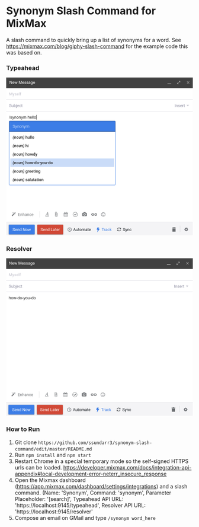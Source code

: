# Synonym Slash Command for MixMax
A slash command to quickly bring up a list of synonyms for a word. See https://mixmax.com/blog/giphy-slash-command for the example code this was based on.


### Typeahead
![typeahead](https://raw.githubusercontent.com/ssundarr3/synonym-slash-command/master/pics/typeahead.png)

### Resolver
![resolver](https://raw.githubusercontent.com/ssundarr3/synonym-slash-command/master/pics/resolver.png)

### How to Run
1. Git clone `https://github.com/ssundarr3/synonym-slash-command/edit/master/README.md`
2. Run `npm install` and `npm start`
3. Restart Chrome in a special temporary mode so the self-signed HTTPS urls can be loaded. https://developer.mixmax.com/docs/integration-api-appendix#local-development-error-neterr_insecure_response
4. Open the Mixmax dashboard (https://app.mixmax.com/dashboard/settings/integrations) and a slash command. (Name: 'Synonym', Command: 'synonym', Parameter Placeholder: '[search]', Typeahead API URL: 'https://localhost:9145/typeahead', Resolver API URL: 'https://localhost:9145/resolver'
5. Compose an email on GMail and type `/synonym word_here`

